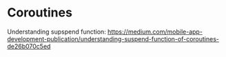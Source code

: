  
# Coroutines
Understanding supspend function: https://medium.com/mobile-app-development-publication/understanding-suspend-function-of-coroutines-de26b070c5ed
